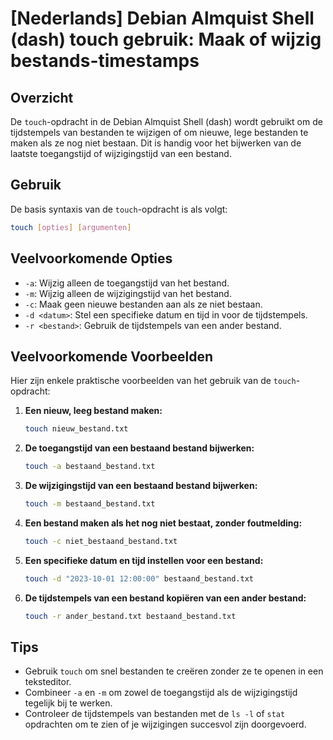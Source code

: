 # [Nederlands] Debian Almquist Shell (dash) touch gebruik: Maak of wijzig bestands-timestamps

## Overzicht
De `touch`-opdracht in de Debian Almquist Shell (dash) wordt gebruikt om de tijdstempels van bestanden te wijzigen of om nieuwe, lege bestanden te maken als ze nog niet bestaan. Dit is handig voor het bijwerken van de laatste toegangstijd of wijzigingstijd van een bestand.

## Gebruik
De basis syntaxis van de `touch`-opdracht is als volgt:

```bash
touch [opties] [argumenten]
```

## Veelvoorkomende Opties
- `-a`: Wijzig alleen de toegangstijd van het bestand.
- `-m`: Wijzig alleen de wijzigingstijd van het bestand.
- `-c`: Maak geen nieuwe bestanden aan als ze niet bestaan.
- `-d <datum>`: Stel een specifieke datum en tijd in voor de tijdstempels.
- `-r <bestand>`: Gebruik de tijdstempels van een ander bestand.

## Veelvoorkomende Voorbeelden
Hier zijn enkele praktische voorbeelden van het gebruik van de `touch`-opdracht:

1. **Een nieuw, leeg bestand maken:**
   ```bash
   touch nieuw_bestand.txt
   ```

2. **De toegangstijd van een bestaand bestand bijwerken:**
   ```bash
   touch -a bestaand_bestand.txt
   ```

3. **De wijzigingstijd van een bestaand bestand bijwerken:**
   ```bash
   touch -m bestaand_bestand.txt
   ```

4. **Een bestand maken als het nog niet bestaat, zonder foutmelding:**
   ```bash
   touch -c niet_bestaand_bestand.txt
   ```

5. **Een specifieke datum en tijd instellen voor een bestand:**
   ```bash
   touch -d "2023-10-01 12:00:00" bestaand_bestand.txt
   ```

6. **De tijdstempels van een bestand kopiëren van een ander bestand:**
   ```bash
   touch -r ander_bestand.txt bestaand_bestand.txt
   ```

## Tips
- Gebruik `touch` om snel bestanden te creëren zonder ze te openen in een teksteditor.
- Combineer `-a` en `-m` om zowel de toegangstijd als de wijzigingstijd tegelijk bij te werken.
- Controleer de tijdstempels van bestanden met de `ls -l` of `stat` opdrachten om te zien of je wijzigingen succesvol zijn doorgevoerd.
